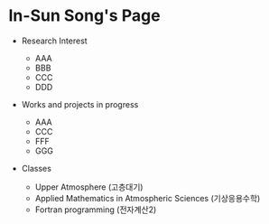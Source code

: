 # In-Sun Song's Page

* Research Interest
  * AAA
  * BBB
  * CCC
  * DDD

* Works and projects in progress
  * AAA
  * CCC
  * FFF
  * GGG

* Classes
  * Upper Atmosphere (고층대기)
  * Applied Mathematics in Atmospheric Sciences (기상응용수학)
  * Fortran programming (전자계산2)

